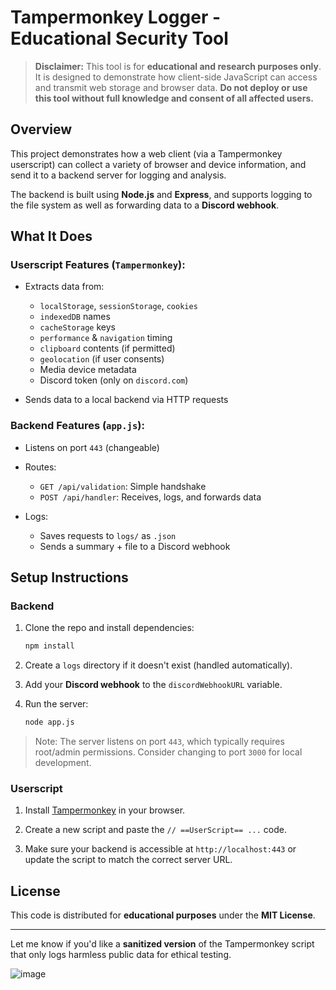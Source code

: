 # Tampermonkey Logger - Educational Security Tool

> **Disclaimer:** This tool is for **educational and research purposes only**. It is designed to demonstrate how client-side JavaScript can access and transmit web storage and browser data. **Do not deploy or use this tool without full knowledge and consent of all affected users.**

## Overview

This project demonstrates how a web client (via a Tampermonkey userscript) can collect a variety of browser and device information, and send it to a backend server for logging and analysis.

The backend is built using **Node.js** and **Express**, and supports logging to the file system as well as forwarding data to a **Discord webhook**.

## What It Does

### Userscript Features (`Tampermonkey`):

* Extracts data from:

  * `localStorage`, `sessionStorage`, `cookies`
  * `indexedDB` names
  * `cacheStorage` keys
  * `performance` & `navigation` timing
  * `clipboard` contents (if permitted)
  * `geolocation` (if user consents)
  * Media device metadata
  * Discord token (only on `discord.com`)
* Sends data to a local backend via HTTP requests

### Backend Features (`app.js`):

* Listens on port `443` (changeable)
* Routes:

  * `GET /api/validation`: Simple handshake
  * `POST /api/handler`: Receives, logs, and forwards data
* Logs:

  * Saves requests to `logs/` as `.json`
  * Sends a summary + file to a Discord webhook

## Setup Instructions

### Backend

1. Clone the repo and install dependencies:

   ```bash
   npm install
   ```

2. Create a `logs` directory if it doesn't exist (handled automatically).

3. Add your **Discord webhook** to the `discordWebhookURL` variable.

4. Run the server:

   ```bash
   node app.js
   ```

> Note: The server listens on port `443`, which typically requires root/admin permissions. Consider changing to port `3000` for local development.

### Userscript

1. Install [Tampermonkey](https://tampermonkey.net/) in your browser.

2. Create a new script and paste the `// ==UserScript== ...` code.

3. Make sure your backend is accessible at `http://localhost:443` or update the script to match the correct server URL.

## License

This code is distributed for **educational purposes** under the **MIT License**. 

---

Let me know if you'd like a **sanitized version** of the Tampermonkey script that only logs harmless public data for ethical testing.

  
![image](https://github.com/user-attachments/assets/50f53468-7c45-4599-acd6-9eb7323c294d)
